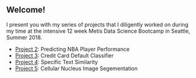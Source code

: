 ## Welcome!

I present you with my series of projects that I diligently worked on during my time at the intensive 12 week Metis Data Science Bootcamp in Seattle, Summer 2018.

* [Project 2](https://github.com/ChristopherBui/Metis_Projects/tree/master/Project_2): Predicting NBA Player Performance
* [Project 3](https://github.com/ChristopherBui/Metis_Projects/tree/master/Project_3): Credit Card Default Classifier
* [Project 4](https://github.com/ChristopherBui/Metis_Projects/tree/master/Project_4): Specific Text Similarity
* [Project 5](https://github.com/ChristopherBui/Metis_Projects/tree/master/Project_5): Cellular Nucleus Image Segementation
